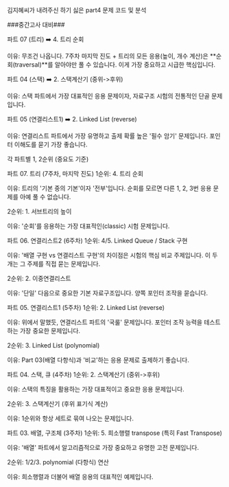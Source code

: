 김지혜씨가 내려주신 하기 싫은 part4 문제 코드 및 분석

###중간고사 대비###

파트 07 (트리) ➡️ 4. 트리 순회

이유: 무조건 나옵니다. 7주차 마지막 진도 + 트리의 모든 응용(높이, 개수 계산)은 **순회(traversal)**를 알아야만 풀 수 있습니다. 이게 가장 중요하고 시급한 핵심입니다.

파트 04 (스택) ➡️ 2. 스택계산기 (중위->후위)

이유: 스택 파트에서 가장 대표적인 응용 문제이자, 자료구조 시험의 전통적인 단골 문제입니다.

파트 05 (연결리스트1) ➡️ 2. Linked List (reverse)

이유: 연결리스트 파트에서 가장 유명하고 출제 확률 높은 '필수 암기' 문제입니다. 포인터 이해도를 묻기 가장 좋습니다.

각 파트별 1, 2순위 (중요도 기준)

파트 07. 트리 (7주차, 마지막 진도)
1순위: 4. 트리 순회

이유: 트리의 '기본 중의 기본'이자 '전부'입니다. 순회를 모르면 다른 1, 2, 3번 응용 문제를 아예 풀 수 없습니다.

2순위: 1. 서브트리의 높이

이유: '순회'를 응용하는 가장 대표적인(classic) 시험 문제입니다.

파트 06. 연결리스트2 (6주차)
1순위: 4/5. Linked Queue / Stack 구현

이유: '배열 구현 vs 연결리스트 구현'의 차이점은 시험의 핵심 비교 주제입니다. 이 두 개는 그 주제를 직접 묻는 문제입니다.

2순위: 2. 이중연결리스트

이유: '단일' 다음으로 중요한 기본 자료구조입니다. 양쪽 포인터 조작을 묻습니다.

파트 05. 연결리스트1 (5주차)
1순위: 2. Linked List (reverse)

이유: 위에서 말했듯, 연결리스트 파트의 '국룰' 문제입니다. 포인터 조작 능력을 테스트하는 가장 중요한 문제입니다.

2순위: 3. Linked List (polynomial)

이유: Part 03(배열 다항식)과 '비교'하는 응용 문제로 출제하기 좋습니다.

파트 04. 스택, 큐 (4주차)
1순위: 2. 스택계산기 (중위->후위)

이유: 스택의 특징을 활용하는 가장 대표적이고 중요한 응용 문제입니다.

2순위: 3. 스택계산기 (후위 표기식 계산)

이유: 1순위와 항상 세트로 묶여 나오는 문제입니다.

파트 03. 배열, 구조체 (3주차)
1순위: 5. 희소행렬 transpose (특히 Fast Transpose)

이유: '배열' 파트에서 알고리즘적으로 가장 중요하고 유명한 고전 문제입니다.

2순위: 1/2/3. polynomial (다항식) 연산

이유: 희소행렬과 더불어 배열 응용의 대표적인 예제입니다.
